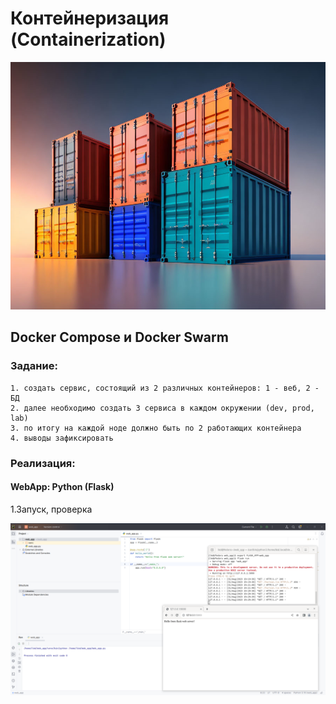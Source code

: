 # Контейнеризация (Containerization)
   
![](source/containers.jpg)

## Docker Compose и Docker Swarm

### Задание:

    1. создать сервис, состоящий из 2 различных контейнеров: 1 - веб, 2 - БД
    2. далее необходимо создать 3 сервиса в каждом окружении (dev, prod, lab)
    3. по итогу на каждой ноде должно быть по 2 работающих контейнера
    4. выводы зафиксировать

### Реализация:

#### WebApp: Python (Flask)
1.Запуск, проверка

![](source/web_app.png)
